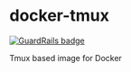 docker-tmux
===========

[![GuardRails badge](https://badges.production.guardrails.io/moul/docker-tmux.svg)](https://www.guardrails.io)

Tmux based image for Docker
